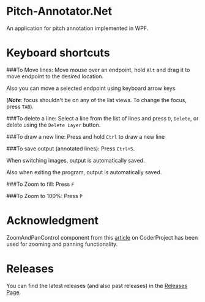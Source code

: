 Pitch-Annotator.Net
===================

An application for pitch annotation implemented in WPF.


Keyboard shortcuts
==================
###To Move lines:
Move mouse over an endpoint, hold `Alt` and drag it to move endpoint to the desired location.

Also you can move a selected endpoint using keyboard arrow keys

(**_Note_**: focus shouldn't be on any of the list views. To change the focus, press `TAB`).

###To delete a line:
Select a line from the list of lines and press `D`, `Delete`, or delete using the `Delete Layer` button.

###To draw a new line:
Press and hold `Ctrl` to draw a new line


###To save output (annotated lines):
Press `Ctrl+S`.

When switching images, output is automatically saved.

Also when exiting the program, output is automatically saved.

###To Zoom to fill:
Press `F`

###To Zoom to 100%:
Press `P`

Acknowledgment
==============
ZoomAndPanControl component from this [article](http://www.codeproject.com/Articles/85603/A-WPF-custom-control-for-zooming-and-panning) on CoderProject has been used  for zooming and panning functionality.


Releases
========
You can find the latest releases (and also past releases) in the [Releases Page](https://github.com/erfannoury/Pitch-Annotator.Net/releases/tag/v0.2.1).



